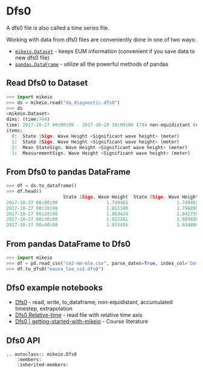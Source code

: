 # Dfs0

A dfs0 file is also called a time series file.

Working with data from dfs0 files are conveniently done in one of two ways:

* [`mikeio.Dataset`](Dataset) - keeps EUM information (convenient if you save data to new dfs0 file)
* [`pandas.DataFrame`](https://pandas.pydata.org/docs/reference/api/pandas.DataFrame.html) - utilize all the powerful methods of pandas


## Read Dfs0 to Dataset


```python
>>> import mikeio
>>> ds = mikeio.read("da_diagnostic.dfs0")
>>> ds
<mikeio.Dataset>
dims: (time:744)
time: 2017-10-27 00:00:00 - 2017-10-29 18:00:00 (744 non-equidistant records)
items:
  0:  State 1Sign. Wave Height <Significant wave height> (meter)
  1:  State 2Sign. Wave Height <Significant wave height> (meter)
  2:  Mean StateSign. Wave Height <Significant wave height> (meter)
  3:  MeasurementSign. Wave Height <Significant wave height> (meter)
```

## From Dfs0 to pandas DataFrame

```python
>>> df = ds.to_dataframe()
>>> df.head()
                     State 1Sign. Wave Height  State 2Sign. Wave Height  Mean StateSign. Wave Height  MeasurementSign. Wave Height
2017-10-27 00:00:00                  1.749465                  1.749465                     1.749465                          1.72
2017-10-27 00:10:00                  1.811340                  1.796895                     1.807738                           NaN
2017-10-27 00:20:00                  1.863424                  1.842759                     1.853422                           NaN
2017-10-27 00:30:00                  1.922261                  1.889839                     1.897670                           NaN
2017-10-27 00:40:00                  1.972455                  1.934886                     1.935281                           NaN

```

## From pandas DataFrame to Dfs0

```python
>>> import mikeio
>>> df = pd.read_csv("co2-mm-mlo.csv", parse_dates=True, index_col='Date', na_values=-99.99)
>>> df.to_dfs0("mauna_loa_co2.dfs0")
```

## Dfs0 example notebooks

* [Dfs0](https://nbviewer.jupyter.org/github/DHI/mikeio/blob/main/notebooks/Dfs0%20-%20Timeseries.ipynb) - read, write, to_dataframe, non-equidistant, accumulated timestep, extrapolation
* [Dfs0 Relative-time](https://nbviewer.jupyter.org/github/DHI/mikeio/blob/main/notebooks/Dfs0%20-%20Relative%20time.ipynb) - read file with relative time axis
* [Dfs0 | getting-started-with-mikeio](https://dhi.github.io/getting-started-with-mikeio/dfs0.html) - Course literature




## Dfs0 API

```{eval-rst}
.. autoclass:: mikeio.Dfs0
	:members:
	:inherited-members:
```